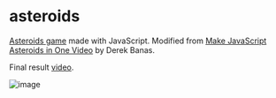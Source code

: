 # asteroids
[Asteroids game](https://en.wikipedia.org/wiki/Asteroids_(video_game)) made with JavaScript. Modified from [Make JavaScript Asteroids in One Video](https://www.youtube.com/watch?v=HWuU5ly0taA) by Derek Banas.

Final result [video](https://www.youtube.com/watch?v=JSNKm2FWqp0&ab_channel=%C5%9EamilKorkmaz).

![image](https://github.com/samilkorkmaz/asteroidsJS/assets/9883871/231418ae-d19f-4347-8a8d-27790b501e92)


